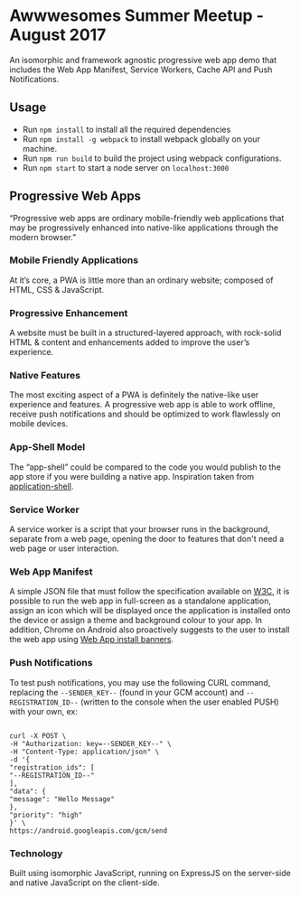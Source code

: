 # Awwwesomes Summer Meetup - August 2017
An isomorphic and framework agnostic progressive web app demo that includes the Web App Manifest, Service Workers, Cache API and Push Notifications.

## Usage
- Run `npm install` to install all the required dependencies
- Run `npm install -g webpack` to install webpack globally on your machine.
- Run `npm run build` to build the project using webpack configurations.
- Run `npm start` to start a node server on `localhost:3000`

## Progressive Web Apps
“Progressive web apps are ordinary mobile-friendly web applications that may be progressively enhanced into native-like applications through the modern browser.”

### Mobile Friendly Applications
At it’s core, a PWA is little more than an ordinary website; composed of HTML, CSS & JavaScript.

### Progressive Enhancement
A website must be built in a structured-layered approach, with rock-solid HTML & content and enhancements added to improve the user’s experience.

### Native Features
The most exciting aspect of a PWA is definitely the native-like user experience and features. A progressive web app is able to work offline, receive push notifications and should be optimized to work flawlessly on mobile devices.

### App-Shell Model
The “app-shell” could be compared to the code you would publish to the app store if you were building a native app. Inspiration taken from [application-shell](https://github.com/GoogleChrome/application-shell).

### Service Worker
A service worker is a script that your browser runs in the background, separate from a web page, opening the door to features that don't need a web page or user interaction.

### Web App Manifest
A simple JSON file that must follow the specification available on [W3C](https://w3c.github.io/manifest/"), it is possible to run the web app in full-screen as a standalone application, assign an icon which will be displayed once the application is installed onto the device or assign a theme and background colour to your app. In addition, Chrome on Android also proactively suggests to the user to install the web app using [Web App install banners](https://developers.google.com/web/updates/2015/03/increasing-engagement-with-app-install-banners-in-chrome-for-android).

### Push Notifications
To test push notifications, you may use the following CURL command, replacing the `--SENDER_KEY--` (found in your GCM account) and `--REGISTRATION_ID--` (written to the console when the user enabled PUSH) with your own, ex:
```

curl -X POST \
-H "Authorization: key=--SENDER_KEY--" \
-H "Content-Type: application/json" \
-d '{ 
"registration_ids": [
"--REGISTRATION_ID--"
], 
"data": { 
"message": "Hello Message"
},
"priority": "high"
}' \
https://android.googleapis.com/gcm/send
```

### Technology
Built using isomorphic JavaScript, running on ExpressJS on the server-side and native JavaScript on the client-side.
